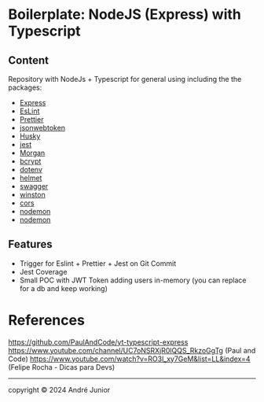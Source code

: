 # Boilerplate: NodeJS (Express) with Typescript

## Content

Repository with NodeJs + Typescript for general using including the the packages:

- [Express](https://www.npmjs.com/package/express)
- [EsLint](https://www.npmjs.com/package/eslint)
- [Prettier](https://www.npmjs.com/package/prettier)
- [jsonwebtoken](https://www.npmjs.com/package/jsonwebtoken)
- [Husky](https://www.npmjs.com/package/husky)
- [jest](https://www.npmjs.com/package/jest)
- [Morgan](https://www.npmjs.com/package/morgan)
- [bcrypt](https://www.npmjs.com/package/bcrypt)
- [dotenv](https://www.npmjs.com/package/dotenv)
- [helmet](https://www.npmjs.com/package/helmet)
- [swagger](https://www.npmjs.com/package/swagger)
- [winston](https://www.npmjs.com/package/winston)
- [cors](https://www.npmjs.com/package/cors)
- [nodemon](https://www.npmjs.com/package/nodemon)
- [nodemon](https://www.npmjs.com/package/nodemon)

## Features

- Trigger for Eslint + Prettier + Jest on Git Commit
- Jest Coverage
- Small POC with JWT Token adding users in-memory (you can replace for a db and keep working)

# References

https://github.com/PaulAndCode/yt-typescript-express
https://www.youtube.com/channel/UC7oNSRXjR0lQQS_RkzoGgTg (Paul and Code)
https://www.youtube.com/watch?v=RO3l_xy7GeM&list=LL&index=4 (Felipe Rocha - Dicas para Devs)

---

copyright &copy; 2024 André Junior
